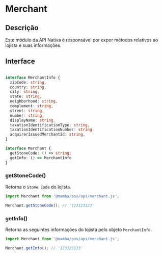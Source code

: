 # Merchant

## Descrição

Este módulo da API Nativa é responsável por expor métodos relativos ao lojista e suas informações.

## Interface

```ts

interface MerchantInfo {
  zipCode: string,
  country: string,
  city: string,
  state: string,
  neighborhood: string,
  complement: string,
  street: string,
  number: string,
  displayName: string,
  taxationIdentificationType: string,
  taxationIdentificationNumber: string,
  acquirerIssuedMerchantId: string,
}

interface Merchant {
  getStoneCode: () => string;
  getInfo: () => MerchantInfo
}
```

### getStoneCode()

Retorna o `Stone Code` do lojista.

```js
import Merchant from '@mamba/pos/api/merchant.js';

Merchant.getStoneCode(); // '123123123'
```

### getInfo()

Retorna as seguintes informações do lojista pelo objeto `MerchantInfo`.

```js
import Merchant from '@mamba/pos/api/merchant.js';

Merchant.getInfo(); // '123123123'
```